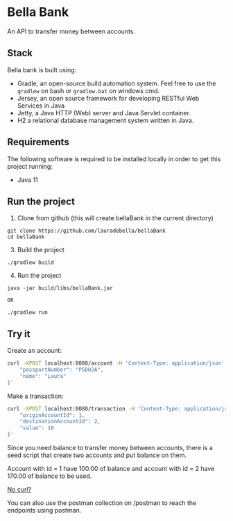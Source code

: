 # Bella Bank
An API to transfer money between accounts.

## Stack

Bella bank is built using:

* Gradle, an open-source build automation system. Feel free to use the `gradlew` on bash or `gradlew.bat` on windows cmd.
* Jersey, an open source framework for developing RESTful Web Services in Java
* Jetty, a Java HTTP (Web) server and Java Servlet container.
* H2 a relational database management system written in Java.

## Requirements

The following software is required to be installed locally in order to get this project running:

* Java 11

## Run the project

1. Clone from github (this will create bellaBank in the current directory)
```
git clone https://github.com/lauradebella/bellaBank
cd bellaBank
```

3. Build the project
```
./gradlew build
```

4. Run the project
```
java -jar build/libs/bellaBank.jar

OR

./gradlew run
```

## Try it

Create an account:

```bash
curl -XPOST localhost:8080/account -H 'Content-Type: application/json' -d '{
    "passportNumber": "PSDHJA",
    "name": "Laura"
}'
```

Make a transaction:

```bash
curl -XPOST localhost:8080/transaction -H 'Content-Type: application/json' -d '{
    "originAccountId": 1,
    "destinationAccountId": 2,
    "value": 10
}'
```

Since you need balance to transfer money between accounts, there is a seed script that create two accounts and put balance on them. 

Account with id = 1 have 100.00 of balance and account with id = 2 have 170.00 of balance to be used. 


[No curl?](https://onlinecurl.com/)

You can also use the postman collection on /postman to reach the endpoints using postman.